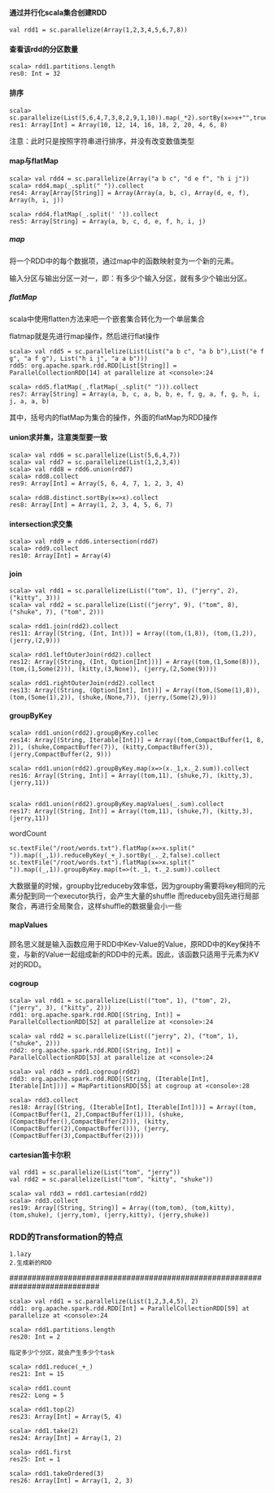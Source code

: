 #### 通过并行化scala集合创建RDD
```
val rdd1 = sc.parallelize(Array(1,2,3,4,5,6,7,8))
```
#### 查看该rdd的分区数量
```
scala> rdd1.partitions.length
res0: Int = 32
```
#### 排序
```
scala> sc.parallelize(List(5,6,4,7,3,8,2,9,1,10)).map(_*2).sortBy(x=>x+"",true).collect
res1: Array[Int] = Array(10, 12, 14, 16, 18, 2, 20, 4, 6, 8)  
```
注意：此时只是按照字符串进行排序，并没有改变数值类型

#### map与flatMap
```
scala> val rdd4 = sc.parallelize(Array("a b c", "d e f", "h i j"))
scala> rdd4.map(_.split(" ")).collect
res4: Array[Array[String]] = Array(Array(a, b, c), Array(d, e, f), Array(h, i, j))

scala> rdd4.flatMap(_.split(' ')).collect
res5: Array[String] = Array(a, b, c, d, e, f, h, i, j)

```
##### map
将一个RDD中的每个数据项，通过map中的函数映射变为一个新的元素。

输入分区与输出分区一对一，即：有多少个输入分区，就有多少个输出分区。
##### flatMap
scala中使用flatten方法来吧一个嵌套集合转化为一个单层集合

flatmap就是先进行map操作，然后进行flat操作
```
scala> val rdd5 = sc.parallelize(List(List("a b c", "a b b"),List("e f g", "a f g"), List("h i j", "a a b")))
rdd5: org.apache.spark.rdd.RDD[List[String]] = ParallelCollectionRDD[14] at parallelize at <console>:24

scala> rdd5.flatMap(_.flatMap(_.split(" "))).collect
res7: Array[String] = Array(a, b, c, a, b, b, e, f, g, a, f, g, h, i, j, a, a, b)
```
其中，括号内的flatMap为集合的操作，外面的flatMap为RDD操作
#### union求并集，注意类型要一致
```
scala> val rdd6 = sc.parallelize(List(5,6,4,7))
scala> val rdd7 = sc.parallelize(List(1,2,3,4))
scala> val rdd8 = rdd6.union(rdd7)
scala> rdd8.collect
res9: Array[Int] = Array(5, 6, 4, 7, 1, 2, 3, 4)

scala> rdd8.distinct.sortBy(x=>x).collect
res8: Array[Int] = Array(1, 2, 3, 4, 5, 6, 7)
```
#### intersection求交集
```
scala> val rdd9 = rdd6.intersection(rdd7)
scala> rdd9.collect
res10: Array[Int] = Array(4)
```
#### join
```
scala> val rdd1 = sc.parallelize(List(("tom", 1), ("jerry", 2), ("kitty", 3)))
scala> val rdd2 = sc.parallelize(List(("jerry", 9), ("tom", 8), ("shuke", 7), ("tom", 2)))

scala> rdd1.join(rdd2).collect
res11: Array[(String, (Int, Int))] = Array((tom,(1,8)), (tom,(1,2)), (jerry,(2,9)))

scala> rdd1.leftOuterJoin(rdd2).collect
res12: Array[(String, (Int, Option[Int]))] = Array((tom,(1,Some(8))), (tom,(1,Some(2))), (kitty,(3,None)), (jerry,(2,Some(9))))

scala> rdd1.rightOuterJoin(rdd2).collect
res13: Array[(String, (Option[Int], Int))] = Array((tom,(Some(1),8)), (tom,(Some(1),2)), (shuke,(None,7)), (jerry,(Some(2),9)))
```
#### groupByKey
```
scala> rdd1.union(rdd2).groupByKey.collec
res14: Array[(String, Iterable[Int])] = Array((tom,CompactBuffer(1, 8, 2)), (shuke,CompactBuffer(7)), (kitty,CompactBuffer(3)), (jerry,CompactBuffer(2, 9)))

scala> rdd1.union(rdd2).groupByKey.map(x=>(x._1,x._2.sum)).collect
res16: Array[(String, Int)] = Array((tom,11), (shuke,7), (kitty,3), (jerry,11))


scala> rdd1.union(rdd2).groupByKey.mapValues(_.sum).collect
res17: Array[(String, Int)] = Array((tom,11), (shuke,7), (kitty,3), (jerry,11))
```
wordCount
```
sc.textFile("/root/words.txt").flatMap(x=>x.split(" ")).map((_,1)).reduceByKey(_+_).sortBy(_._2,false).collect
sc.textFile("/root/words.txt").flatMap(x=>x.split(" ")).map((_,1)).groupByKey.map(t=>(t._1, t._2.sum)).collect
```
大数据量的时候，groupby比reduceby效率低，因为groupby需要将key相同的元素分配到同一个executor执行，会产生大量的shuffle
而reduceby回先进行局部聚合，再进行全局聚合，这样shuffle的数据量会小一些
#### mapValues
顾名思义就是输入函数应用于RDD中Kev-Value的Value，原RDD中的Key保持不变，与新的Value一起组成新的RDD中的元素。因此，该函数只适用于元素为KV对的RDD。
#### cogroup
```
scala> val rdd1 = sc.parallelize(List(("tom", 1), ("tom", 2), ("jerry", 3), ("kitty", 2)))
rdd1: org.apache.spark.rdd.RDD[(String, Int)] = ParallelCollectionRDD[52] at parallelize at <console>:24

scala> val rdd2 = sc.parallelize(List(("jerry", 2), ("tom", 1), ("shuke", 2)))
rdd2: org.apache.spark.rdd.RDD[(String, Int)] = ParallelCollectionRDD[53] at parallelize at <console>:24

scala> val rdd3 = rdd1.cogroup(rdd2)
rdd3: org.apache.spark.rdd.RDD[(String, (Iterable[Int], Iterable[Int]))] = MapPartitionsRDD[55] at cogroup at <console>:28

scala> rdd3.collect
res18: Array[(String, (Iterable[Int], Iterable[Int]))] = Array((tom,(CompactBuffer(1, 2),CompactBuffer(1))), (shuke,(CompactBuffer(),CompactBuffer(2))), (kitty,(CompactBuffer(2),CompactBuffer())), (jerry,(CompactBuffer(3),CompactBuffer(2))))
```
#### cartesian笛卡尔积
```
val rdd1 = sc.parallelize(List("tom", "jerry"))
val rdd2 = sc.parallelize(List("tom", "kitty", "shuke"))

scala> val rdd3 = rdd1.cartesian(rdd2)
scala> rdd3.collect
res19: Array[(String, String)] = Array((tom,tom), (tom,kitty), (tom,shuke), (jerry,tom), (jerry,kitty), (jerry,shuke))
```
### RDD的Transformation的特点
	1.lazy
	2.生成新的RDD
############################################################################
```
scala> val rdd1 = sc.parallelize(List(1,2,3,4,5), 2)
rdd1: org.apache.spark.rdd.RDD[Int] = ParallelCollectionRDD[59] at parallelize at <console>:24

scala> rdd1.partitions.length
res20: Int = 2

指定多少个分区，就会产生多少个task

scala> rdd1.reduce(_+_)
res21: Int = 15

scala> rdd1.count
res22: Long = 5

scala> rdd1.top(2)
res23: Array[Int] = Array(5, 4)

scala> rdd1.take(2)
res24: Array[Int] = Array(1, 2)

scala> rdd1.first
res25: Int = 1

scala> rdd1.takeOrdered(3)
res26: Array[Int] = Array(1, 2, 3)
```


